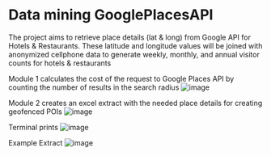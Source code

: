 # Data mining GooglePlacesAPI
The project aims to retrieve place details (lat &amp; long) from Google API for Hotels &amp; Restaurants.
These latitude and longitude values will be joined with anonymized cellphone data to generate weekly, monthly, and annual visitor counts for hotels & restaurants

Module 1 calculates the cost of the request to Google Places API by counting the number of results in the search radius
![image](https://github.com/Alex-Zeo/GooglePlacesAPI/assets/6181715/533c6bec-44d3-4b74-997f-f2b99b4159f7)

Module 2 creates an excel extract with the needed place details for creating geofenced POIs
![image](https://github.com/Alex-Zeo/GooglePlacesAPI/assets/6181715/719edc3e-a1e9-47f1-98ea-5658dd4f882c)

Terminal prints
![image](https://github.com/Alex-Zeo/GooglePlacesAPI/assets/6181715/7ef4ed90-1486-4b10-b999-f4dc2fc286ec)

Example Extract
![image](https://github.com/Alex-Zeo/GooglePlacesAPI/assets/6181715/cbbca0a3-b761-4325-a012-1b65e57ae1f5)

